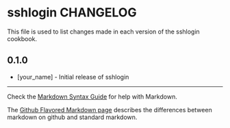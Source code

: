 sshlogin CHANGELOG
==================

This file is used to list changes made in each version of the sshlogin cookbook.

0.1.0
-----
- [your_name] - Initial release of sshlogin

- - -
Check the [Markdown Syntax Guide](http://daringfireball.net/projects/markdown/syntax) for help with Markdown.

The [Github Flavored Markdown page](http://github.github.com/github-flavored-markdown/) describes the differences between markdown on github and standard markdown.
